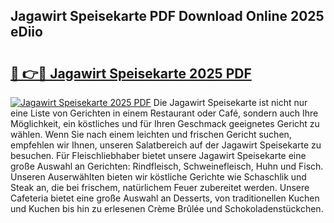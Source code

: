 ## Jagawirt Speisekarte PDF Download Online 2025 eDiio

# <h2><a href="http://gce7jx.nevu.top/?p=Jagawirt+Speisekarte">🔗 👉🔴 Jagawirt Speisekarte 2025 PDF</a></h2>

[![Jagawirt Speisekarte 2025 PDF](https://i.imgur.com/dBaPXMq.png)](http://gce7jx.nevu.top/?p=Jagawirt+Speisekarte)
Die Jagawirt Speisekarte ist nicht nur eine Liste von Gerichten in einem Restaurant oder Café, sondern auch Ihre Möglichkeit, ein köstliches und für Ihren Geschmack geeignetes Gericht zu wählen. Wenn Sie nach einem leichten und frischen Gericht suchen, empfehlen wir Ihnen, unseren Salatbereich auf der Jagawirt Speisekarte zu besuchen. Für Fleischliebhaber bietet unsere Jagawirt Speisekarte eine große Auswahl an Gerichten: Rindfleisch, Schweinefleisch, Huhn und Fisch. Unseren Auserwählten bieten wir köstliche Gerichte wie Schaschlik und Steak an, die bei frischem, natürlichem Feuer zubereitet werden. Unsere Cafeteria bietet eine große Auswahl an Desserts, von traditionellen Kuchen und Kuchen bis hin zu erlesenen Crème Brûlée und Schokoladenstückchen.
